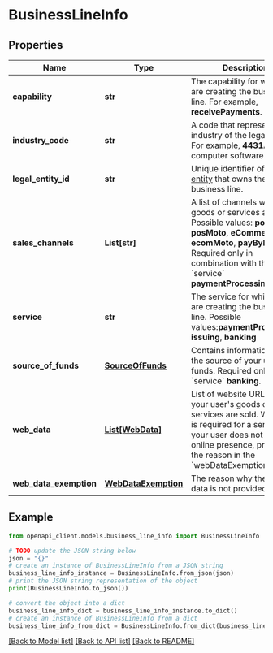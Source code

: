 # BusinessLineInfo


## Properties

Name | Type | Description | Notes
------------ | ------------- | ------------- | -------------
**capability** | **str** | The capability for which you are creating the business line. For example, **receivePayments**. | [optional] 
**industry_code** | **str** | A code that represents the industry of the legal entity. For example, **4431A** for computer software stores. | 
**legal_entity_id** | **str** | Unique identifier of the [legal entity](https://docs.adyen.com/api-explorer/#/legalentity/latest/post/legalEntities__resParam_id) that owns the business line. | 
**sales_channels** | **List[str]** | A list of channels where goods or services are sold.  Possible values: **pos**, **posMoto**, **eCommerce**, **ecomMoto**, **payByLink**.  Required only in combination with the &#x60;service&#x60; **paymentProcessing**. | [optional] 
**service** | **str** | The service for which you are creating the business line.  Possible values:**paymentProcessing**, **issuing**, **banking** | 
**source_of_funds** | [**SourceOfFunds**](SourceOfFunds.md) | Contains information about the source of your user&#39;s funds. Required only for the &#x60;service&#x60; **banking**. | [optional] 
**web_data** | [**List[WebData]**](WebData.md) | List of website URLs where your user&#39;s goods or services are sold. When this is required for a service but your user does not have an online presence, provide the reason in the &#x60;webDataExemption&#x60; object. | [optional] 
**web_data_exemption** | [**WebDataExemption**](WebDataExemption.md) | The reason why the web data is not provided. | [optional] 

## Example

```python
from openapi_client.models.business_line_info import BusinessLineInfo

# TODO update the JSON string below
json = "{}"
# create an instance of BusinessLineInfo from a JSON string
business_line_info_instance = BusinessLineInfo.from_json(json)
# print the JSON string representation of the object
print(BusinessLineInfo.to_json())

# convert the object into a dict
business_line_info_dict = business_line_info_instance.to_dict()
# create an instance of BusinessLineInfo from a dict
business_line_info_from_dict = BusinessLineInfo.from_dict(business_line_info_dict)
```
[[Back to Model list]](../README.md#documentation-for-models) [[Back to API list]](../README.md#documentation-for-api-endpoints) [[Back to README]](../README.md)


